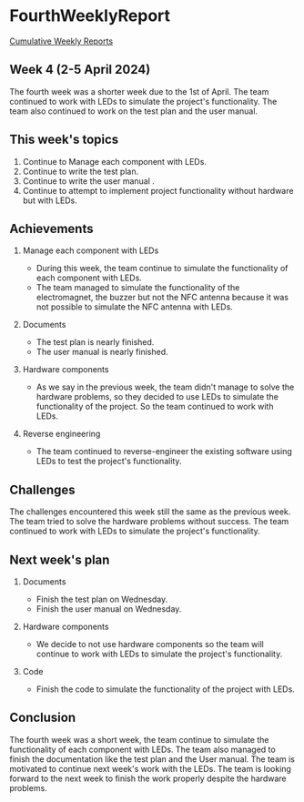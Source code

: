 # FourthWeeklyReport

[Cumulative Weekly Reports](mainWeeklyReport.md)

## Week 4 (2-5 April 2024)

The fourth week was a shorter week due to the 1st of April. The team continued to work with LEDs to simulate the project's functionality. The team also continued to work on the test plan and the user manual.

## This week's topics

1. Continue to Manage each component with LEDs.
2. Continue to write the test plan.
3. Continue to write the user manual .
4. Continue to attempt to implement project functionality without hardware but with LEDs.

## Achievements

1. Manage each component with LEDs
   - During this week, the team continue to simulate the functionality of each component with LEDs.
   - The team managed to simulate the functionality of the electromagnet, the buzzer but not the NFC antenna because it was not possible to simulate the NFC antenna with LEDs.

2. Documents
   - The test plan is nearly finished.
   - The user manual is nearly finished.

3. Hardware components
   - As we say in the previous week, the team didn't manage to solve the hardware problems, so they decided to use LEDs to simulate the functionality of the project. So the team continued to work with LEDs.

4. Reverse engineering
   - The team continued to reverse-engineer the existing software using LEDs to test the project's functionality.

## Challenges

The challenges encountered this week still the same as the previous week. The team tried to solve the hardware problems without success. The team continued to work with LEDs to simulate the project's functionality.

## Next week's plan

1. Documents
   - Finish the test plan on Wednesday.
   - Finish the user manual on Wednesday.

2. Hardware components
   - We decide to not use hardware components so the team will continue to work with LEDs to simulate the project's functionality.
3. Code
    - Finish the code to simulate the functionality of the project with LEDs.

## Conclusion

The fourth week was a short week, the team continue to simulate the functionality of each component with LEDs. The team also managed to finish the documentation like the test plan and the User manual. The team is motivated to continue next week's work with the LEDs. The team is looking forward to the next week to finish the work properly despite the hardware problems.
